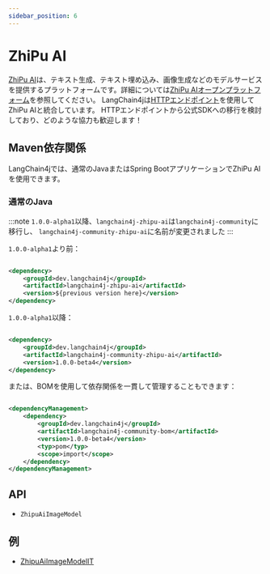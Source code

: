 ```yaml
---
sidebar_position: 6
---
```


# ZhiPu AI

[ZhiPu AI](https://www.zhipuai.cn/)は、テキスト生成、テキスト埋め込み、画像生成などのモデルサービスを提供するプラットフォームです。詳細については[ZhiPu AIオープンプラットフォーム](https://open.bigmodel.cn/)を参照してください。
LangChain4jは[HTTPエンドポイント](https://bigmodel.cn/dev/api/normal-model/glm-4)を使用してZhiPu AIと統合しています。
HTTPエンドポイントから公式SDKへの移行を検討しており、どのような協力も歓迎します！

## Maven依存関係

LangChain4jでは、通常のJavaまたはSpring BootアプリケーションでZhiPu AIを使用できます。

### 通常のJava

:::note
`1.0.0-alpha1`以降、`langchain4j-zhipu-ai`は`langchain4j-community`に移行し、
`langchain4j-community-zhipu-ai`に名前が変更されました
:::

`1.0.0-alpha1`より前：

```xml

<dependency>
    <groupId>dev.langchain4j</groupId>
    <artifactId>langchain4j-zhipu-ai</artifactId>
    <version>${previous version here}</version>
</dependency>
```

`1.0.0-alpha1`以降：

```xml

<dependency>
    <groupId>dev.langchain4j</groupId>
    <artifactId>langchain4j-community-zhipu-ai</artifactId>
    <version>1.0.0-beta4</version>
</dependency>
```

または、BOMを使用して依存関係を一貫して管理することもできます：

```xml

<dependencyManagement>
    <dependency>
        <groupId>dev.langchain4j</groupId>
        <artifactId>langchain4j-community-bom</artifactId>
        <version>1.0.0-beta4</version>
        <typ>pom</typ>
        <scope>import</scope>
    </dependency>
</dependencyManagement>
```

## API

- `ZhipuAiImageModel`


## 例

- [ZhipuAiImageModelIT](https://github.com/langchain4j/langchain4j-community/blob/main/models/langchain4j-community-zhipu-ai/src/test/java/dev/langchain4j/community/model/zhipu/ZhipuAiImageModelIT.java)
